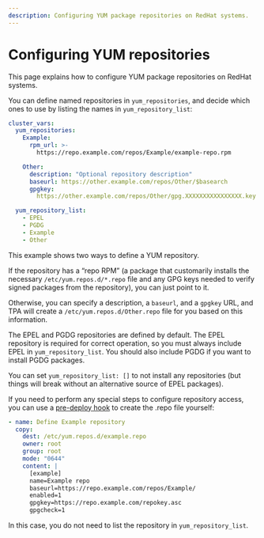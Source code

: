 ```yaml
---
description: Configuring YUM package repositories on RedHat systems.
---
```


# Configuring YUM repositories

This page explains how to configure YUM package repositories on RedHat
systems.

You can define named repositories in `yum_repositories`, and decide
which ones to use by listing the names in `yum_repository_list`:

```yaml
cluster_vars:
  yum_repositories:
    Example:
      rpm_url: >-
        https://repo.example.com/repos/Example/example-repo.rpm

    Other:
      description: "Optional repository description"
      baseurl: https://other.example.com/repos/Other/$basearch
      gpgkey:
        https://other.example.com/repos/Other/gpg.XXXXXXXXXXXXXXXX.key

  yum_repository_list:
    - EPEL
    - PGDG
    - Example
    - Other
```

This example shows two ways to define a YUM repository.

If the repository has a “repo RPM” (a package that customarily installs
the necessary `/etc/yum.repos.d/*.repo` file and any GPG keys needed to
verify signed packages from the repository), you can just point to it.

Otherwise, you can specify a description, a `baseurl`, and a `gpgkey`
URL, and TPA will create a `/etc/yum.repos.d/Other.repo` file for
you based on this information.

The EPEL and PGDG repositories are defined by default. The EPEL
repository is required for correct operation, so you must always
include EPEL in `yum_repository_list`. You should also include PGDG if
you want to install PGDG packages.

You can set `yum_repository_list: []` to not install any repositories
(but things will break without an alternative source of EPEL packages).

If you need to perform any special steps to configure repository access,
you can use a [pre-deploy hook](tpaexec-hooks.md) to create the .repo
file yourself:

```yaml
- name: Define Example repository
  copy:
    dest: /etc/yum.repos.d/example.repo
    owner: root
    group: root
    mode: "0644"
    content: |
      [example]
      name=Example repo
      baseurl=https://repo.example.com/repos/Example/
      enabled=1
      gpgkey=https://repo.example.com/repokey.asc
      gpgcheck=1
```

In this case, you do not need to list the repository in
`yum_repository_list`.

